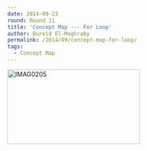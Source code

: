 ```yaml
---
date: 2014-09-23
round: Round 11
title: 'Concept Map --- For Loop'
author: Dureid El-Moghraby
permalink: /2014/09/concept-map-for-loop/
tags:
  - Concept Map
---
```

[<img class="alignnone size-medium wp-image-8920" alt="IMAG0205" src="http://files.software-carpentry.org/training-course/2014/09/IMAG0205-300x169.jpg" width="300" height="169" />][1]

 [1]: http://files.software-carpentry.org/training-course/2014/09/IMAG0205.jpg
